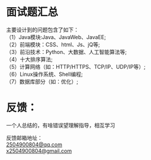# 面试题汇总

  主要设计到的问题包含了如下：<br>
  （1）Java模块:Java、JavaWeb、JavaEE;<br>
  （2）前端模块：CSS、html、Js、jQ等;<br>
  （3）前沿技术：Python、大数据、人工智能算法等;<br>
  （4）十大排序算法;<br>
  （5）计算网络（如：HTTP/HTTPS、TCP/IP、UDP/IP等）;<br>
  （6）Linux操作系统、Shell编程;<br>
  （7）数据库部分（如：优化）;<br>
  
# 反馈：
   一个人总结的，有啥错误望理解指导，相互学习
   
   反馈邮箱地址：<br>
   2504900804@qq.com<br>
   x2504900804@gmail.com<br>
  
